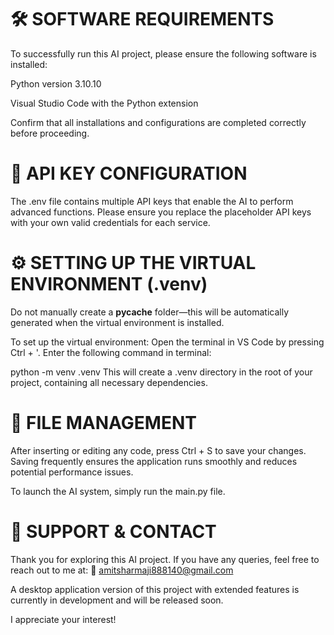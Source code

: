 # 🛠 SOFTWARE REQUIREMENTS
To successfully run this AI project, please ensure the following software is installed:

Python version 3.10.10

Visual Studio Code with the Python extension

Confirm that all installations and configurations are completed correctly before proceeding.

# 🔐 API KEY CONFIGURATION
The .env file contains multiple API keys that enable the AI to perform advanced functions.
Please ensure you replace the placeholder API keys with your own valid credentials for each service.

# ⚙️ SETTING UP THE VIRTUAL ENVIRONMENT (.venv)
Do not manually create a __pycache__ folder—this will be automatically generated when the virtual environment is installed.

To set up the virtual environment:
Open the terminal in VS Code by pressing Ctrl + '.
Enter the following command in terminal:

python -m venv .venv
This will create a .venv directory in the root of your project, containing all necessary dependencies.

# 💾 FILE MANAGEMENT
After inserting or editing any code, press Ctrl + S to save your changes.
Saving frequently ensures the application runs smoothly and reduces potential performance issues.

To launch the AI system, simply run the main.py file.

# 📩 SUPPORT & CONTACT
Thank you for exploring this AI project.
If you have any queries, feel free to reach out to me at: 
📧 amitsharmaji888140@gmail.com

A desktop application version of this project with extended features is currently in development and will be released soon.

I appreciate your interest!
